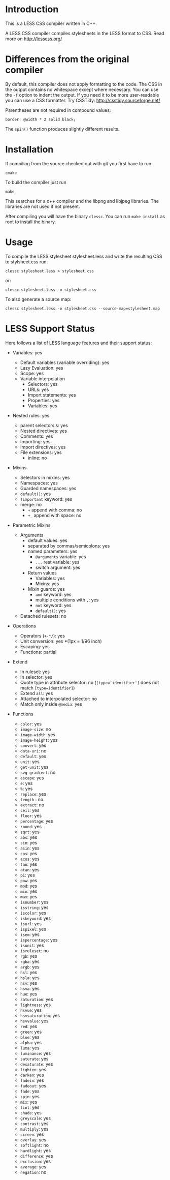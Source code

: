 # Introduction

This is a LESS CSS compiler written in C++.

A LESS CSS compiler compiles stylesheets in the LESS format to
CSS. Read more on http://lesscss.org/ 

# Differences from the original compiler

By default, this compiler does not apply formatting to the code. The
CSS in the output contains no whitespace except where necessary. You
can use the `-f` option to indent the output. If you need it to be more
user-readable you can use a CSS formatter. Try CSSTidy:
http://csstidy.sourceforge.net/

Parentheses are not required in compound values:

```
border: @width * 2 solid black;
```

The `spin()` function produces slightly different results.


# Installation

If compiling from the source checked out with git you first have to
run

```
cmake
```

To build the compiler just run

```
make
```

This searches for a c++ compiler and the libpng and libjpeg libraries.
The libraries are not used if not present.

After compiling you will have the binary `clessc`. You can run `make
install` as root to install the binary.

# Usage

To compile the LESS stylesheet stylesheet.less and write the resulting
CSS to stylsheet.css run:

```
clessc stylesheet.less > stylesheet.css
```

or:

```
clessc stylesheet.less -o stylesheet.css
```

To also generate a source map:

```
clessc stylesheet.less -o stylesheet.css --source-map=stylesheet.map
```

# LESS Support Status

Here follows a list of LESS language features and their support
status:

 * Variables: yes
   * Default variables (variable overriding): yes
   * Lazy Evaluation: yes
   * Scope: yes
   * Variable interpolation
     * Selectors: yes
     * URLs: yes
     * Import statements: yes
     * Properties: yes
     * Variables: yes
 * Nested rules: yes
   * parent selectors `&`: yes
   * Nested directives: yes
   * Comments: yes
   * Importing: yes
   * Import directives: yes
   * File extensions: yes
     * inline: no
 * Mixins
   * Selectors in mixins: yes
   * Namespaces: yes
   * Guarded namespaces: yes
   * `default()`: yes
   * `!important` keyword: yes
   * merge: no
     * `+` append with comma: no
     * `+_` append with space: no
 * Parametric Mixins
   * Arguments
     * default values: yes
     * separated by commas/semicolons: yes
     * named parameters: yes
       * `@arguments` variable: yes
       * `...` rest variable: yes
       * switch argument: yes
     * Return values
       * Variables: yes
       * Mixins: yes
     * Mixin guards: yes
       * `and` keyword: yes
       * multiple conditions with `,`: yes
       * `not` keyword: yes
       * `default()`: yes
   * Detached rulesets: no
        
 * Operations
   * Operators (`+-*/`): yes
   * Unit conversion: yes *(1px = 1/96 inch)
   * Escaping: yes
   * Functions: partial
 * Extend
   * In ruleset: yes
   * In selector: yes
   * Quote type in attribute selector: no (`[type='identifier']` does not
     match `[type=identifier]`)
   * Extend `all`: yes
   * Attached to interpolated selector: no
   * Match only inside `@media`: yes
  
 * Functions
   * `color`: yes
   * `image-size`: no 
   * `image-width`: yes
   * `image-height`: yes
   * `convert`: yes
   * `data-uri`: no
   * `default`: yes
   * `unit`: yes
   * `get-unit`: yes
   * `svg-gradient`: no
   * `escape`: yes
   * `e`: yes
   * `%`: yes
   * `replace`: yes
   * `length` : no
   * `extract`: no
   * `ceil`: yes
   * `floor`: yes
   * `percentage`: yes
   * `round`: yes
   * `sqrt`: yes
   * `abs`: yes
   * `sin`: yes
   * `asin`: yes
   * `cos`: yes
   * `acos`: yes
   * `tan`: yes
   * `atan`: yes
   * `pi`: yes
   * `pow`: yes
   * `mod`: yes
   * `min`: yes
   * `max`: yes
   * `isnumber`: yes
   * `isstring`: yes
   * `iscolor`: yes
   * `iskeyword`: yes
   * `isurl`: yes
   * `ispixel`: yes
   * `isem`: yes
   * `ispercentage`: yes
   * `isunit`: yes
   * `isruleset`: no
   * `rgb`: yes
   * `rgba`: yes
   * `argb`: yes
   * `hsl`: yes
   * `hsla`: yes
   * `hsv`: yes
   * `hsva`: yes
   * `hue`: yes
   * `saturation`: yes
   * `lightness`: yes
   * `hsvue`: yes
   * `hsvsaturation`: yes
   * `hsvvalue`: yes
   * `red`: yes
   * `green`: yes
   * `blue`: yes
   * `alpha`: yes
   * `luma`: yes
   * `luminance`: yes
   * `saturate`: yes
   * `desaturate`: yes
   * `lighten`: yes
   * `darken`: yes
   * `fadein`: yes
   * `fadeout`: yes
   * `fade`: yes
   * `spin`: yes
   * `mix`: yes
   * `tint`: yes
   * `shade`: yes
   * `greyscale`: yes
   * `contrast`: yes
   * `multiply`: yes
   * `screen`: yes
   * `overlay`: yes
   * `softlight`: no
   * `hardlight`: yes
   * `difference`: yes
   * `exclusion`: yes
   * `average`: yes
   * `negation`: no
